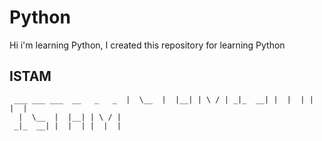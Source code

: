 # Python
 Hi i'm learning Python, I created this repository for learning Python


  ## ISTAM
     ___ ___ ___  __   _   _  |  \__  |  |__| | \ / | _|_  __| |  |  | |  |  | 
      |  \__  |  |__| | \ / |  
     _|_  __| |  |  | |  |  | 
                    
                                                                 


